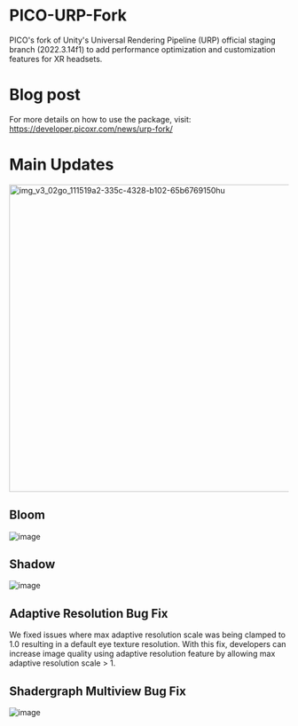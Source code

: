 # PICO-URP-Fork
PICO's fork of Unity's Universal Rendering Pipeline (URP) official staging branch (2022.3.14f1) to add performance optimization and customization features for XR headsets.

# Blog post
For more details on how to use the package, visit:
https://developer.picoxr.com/news/urp-fork/

# Main Updates
<img width="554" alt="img_v3_02go_111519a2-335c-4328-b102-65b6769150hu" src="https://github.com/user-attachments/assets/e3486f49-6a6c-4431-940a-f6ceeffd214a">

## Bloom

![image](https://github.com/user-attachments/assets/b7bd344e-3863-4942-8ba5-2b77c790eec8)

## Shadow

![image](https://github.com/user-attachments/assets/1de540a8-9ff8-4961-a557-715b411e5f2a)

## Adaptive Resolution Bug Fix
We fixed issues where max adaptive resolution scale was being clamped to 1.0 resulting in a default eye texture resolution. With this fix, developers can increase image quality using adaptive resolution feature by allowing max adaptive resolution scale > 1.

## Shadergraph Multiview Bug Fix

![image](https://github.com/user-attachments/assets/2ed1d537-bb0b-45a0-8753-8212758bd36c)
